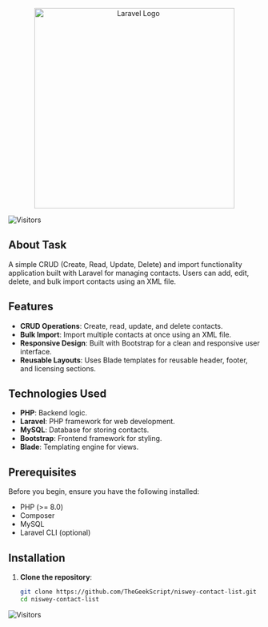 <p align="center"><a href="https://laravel.com" target="_blank"><img src="https://raw.githubusercontent.com/laravel/art/master/logo-lockup/5%20SVG/2%20CMYK/1%20Full%20Color/laravel-logolockup-cmyk-red.svg" width="400" alt="Laravel Logo"></a></p>


![Visitors](https://api.visitorbadge.io/api/visitors?path=thegeekscript&label=Visitors&labelColor=%23d9e3f0&countColor=%23555555)

## About Task

A simple CRUD (Create, Read, Update, Delete) and import functionality application built with Laravel for managing contacts. Users can add, edit, delete, and bulk import contacts using an XML file.

## Features

- **CRUD Operations**: Create, read, update, and delete contacts.
- **Bulk Import**: Import multiple contacts at once using an XML file.
- **Responsive Design**: Built with Bootstrap for a clean and responsive user interface.
- **Reusable Layouts**: Uses Blade templates for reusable header, footer, and licensing sections.

## Technologies Used

- **PHP**: Backend logic.
- **Laravel**: PHP framework for web development.
- **MySQL**: Database for storing contacts.
- **Bootstrap**: Frontend framework for styling.
- **Blade**: Templating engine for views.

## Prerequisites

Before you begin, ensure you have the following installed:

- PHP (>= 8.0)
- Composer
- MySQL
- Laravel CLI (optional)

## Installation

1. **Clone the repository**:
   ```bash
   git clone https://github.com/TheGeekScript/niswey-contact-list.git
   cd niswey-contact-list


![Visitors](https://api.visitorbadge.io/api/visitors?path=thegeekscript&label=Visitors&labelColor=%23d9e3f0&countColor=%23555555)
